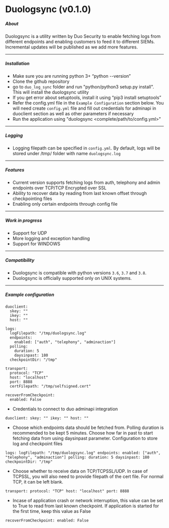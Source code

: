Duologsync (v0.1.0)
===================

##### About
Duologsync is a utility written by Duo Security to enable fetching logs from different endpoints and enabling customers to feed it to different SIEMs. Incremental updates will be published as we add more features. 

---

##### Installation

- Make sure you are running python 3+ “python --version”
- Clone the github repository
- go to `duo_log_sync` folder and run "python/python3 setup.py install". This will install the duologsync utility
- If you get error about setuptools, install it using “pip3 install setuptools”
- Refer the config.yml file in the `Example Configuration` section below. You will need create `config.yml` file and fill out credentials for adminapi in duoclient section as well as other parameters if necessary
- Run the application using "duologsync <complete/path/to/config.yml>"

---

##### Logging

- Logging filepath can be specified in `config.yml`. By default, logs will be stored under /tmp/ folder with name `duologsync.log`

---

##### Features

- Current version supports fetching logs from auth, telephony and admin endpoints over TCP/TCP Encrypted over SSL
- Ability to recover data by reading from last known offset through checkpointing files
- Enabling only certain endpoints through config file

---

##### Work in progress

- Support for UDP
- More logging and exception handling
- Support for WINDOWS

---

##### Compatibility

- Duologsync is compatible with python versions `3.6`, `3.7` and `3.8`.
- Duologsync is officially supported only on UNIX systems.
---

##### Example configuration

```
duoclient:
  skey: ""
  ikey: ""
  host: ""

logs:
  logFilepath: "/tmp/duologsync.log"
  endpoints:
    enabled: ["auth", "telephony", "adminaction"]
  polling:
    duration: 5
    daysinpast: 180
  checkpointDir: "/tmp"

transport:
  protocol: "TCP"
  host: "localhost"
  port: 8888
  certFilepath: "/tmp/selfsigned.cert"

recoverFromCheckpoint:
  enabled: False
```

- Credentials to connect to duo adminapi integration

`duoclient:
  skey: ""
  ikey: ""
  host: ""`

- Choose which endpoints data should be fetched from. Polling duration is recommended to be kept 5 minutes. Choose how far in past to start fetching data from using daysinpast parameter. Configuration to store log and checkpoint files

`logs:
  logFilepath: "/tmp/duologsync.log"
  endpoints:
    enabled: ["auth", "telephony", "adminaction"]
  polling:
    duration: 5
    daysinpast: 180
  checkpointDir: "/tmp"`

- Choose whether to receive data on TCP/TCPSSL/UDP. In case of TCPSSL, you will also need to provide filepath of the cert file. For normal TCP, it can be left blank.

`transport:
  protocol: "TCP"
  host: "localhost"
  port: 8888`

- Incase of application crash or network interruption, this value can be set to True to read from last known checkpoint. If application is started for the first time, keep this value as False

`recoverFromCheckpoint:
  enabled: False`
